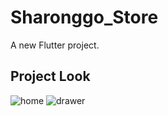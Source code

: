 # Sharonggo_Store

A new Flutter project.

## Project Look

![home](https://github.com/Mehedihasan1998/Sharonggo_Store/assets/56060082/59779c7b-66ae-4a10-8b54-eacc6da103a3) ![drawer](https://github.com/Mehedihasan1998/Sharonggo_Store/assets/56060082/12520935-c8b9-42da-8e14-26cea684fc0d)

